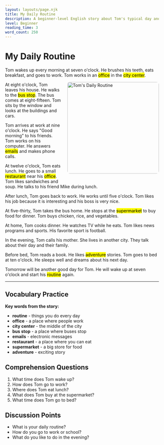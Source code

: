 ```yaml
---
layout: layouts/page.njk
title: My Daily Routine
description: A beginner-level English story about Tom's typical day and daily activities.
level: Beginner
reading_time: 3
word_count: 250
---
```


# My Daily Routine

Tom wakes up every morning at seven o'clock. He brushes his teeth, eats breakfast, and goes to work. Tom works in an <mark>office</mark> in the <mark>city center</mark>.

<img src="/images/tom-daily-routine.jpg" alt="Tom's Daily Routine" style="width: 300px; float: right; margin: 0 0 20px 20px; border-radius: 8px;">

At eight o'clock, Tom leaves his house. He walks to the <mark>bus stop</mark>. The bus comes at eight-fifteen. Tom sits by the window and looks at the buildings and cars.

Tom arrives at work at nine o'clock. He says "Good morning" to his friends. Tom works on his computer. He answers <mark>emails</mark> and makes phone calls.

At twelve o'clock, Tom eats lunch. He goes to a small <mark>restaurant</mark> near his <mark>office</mark>. Tom likes sandwiches and soup. He talks to his friend Mike during lunch.

After lunch, Tom goes back to work. He works until five o'clock. Tom likes his job because it is interesting and his boss is very nice.

At five-thirty, Tom takes the bus home. He stops at the <mark>supermarket</mark> to buy food for dinner. Tom buys chicken, rice, and vegetables.

At home, Tom cooks dinner. He watches TV while he eats. Tom likes news programs and sports. His favorite sport is football.

In the evening, Tom calls his mother. She lives in another city. They talk about their day and their family.

Before bed, Tom reads a book. He likes <mark>adventure</mark> stories. Tom goes to bed at ten o'clock. He sleeps well and dreams about his next day.

Tomorrow will be another good day for Tom. He will wake up at seven o'clock and start his <mark>routine</mark> again.

---

## Vocabulary Practice

**Key words from the story:**
- **routine** - things you do every day
- **office** - a place where people work
- **city center** - the middle of the city
- **bus stop** - a place where buses stop
- **emails** - electronic messages
- **restaurant** - a place where you can eat
- **supermarket** - a big store for food
- **adventure** - exciting story

## Comprehension Questions

1. What time does Tom wake up?
2. How does Tom go to work?
3. Where does Tom eat lunch?
4. What does Tom buy at the supermarket?
5. What time does Tom go to bed?

## Discussion Points

- What is your daily routine?
- How do you go to work or school?
- What do you like to do in the evening?